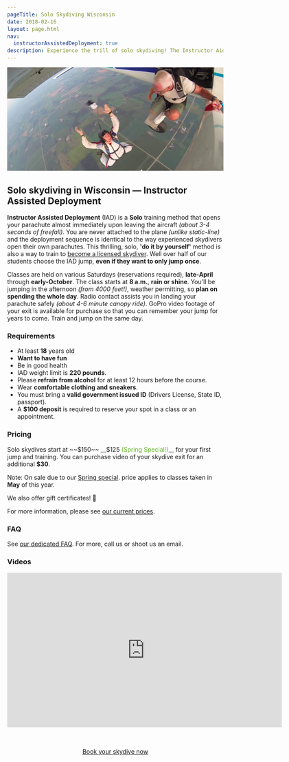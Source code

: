```yaml
---
pageTitle: Solo Skydiving Wisconsin
date: 2018-02-16
layout: page.html
nav:
  instructorAssistedDeployment: true
description: Experience the trill of solo skydiving! The Instructor Aided Deployment (IAD) method is also a way to become a licensed skydiver. Train and jump the same day.
---
```


<img src="../img/iad.jpg" alt="IAD example" class="full-width">

## Solo skydiving in Wisconsin &mdash; Instructor Assisted Deployment

__Instructor Assisted Deployment__ (IAD) is a __Solo__ training method that opens your parachute almost immediately upon leaving the aircraft _(about 3-4 seconds of freefall)_. You are never attached to the plane _(unlike static-line)_ and the deployment sequence is identical to the way experienced skydivers open their own parachutes. This thrilling, solo, __'do it by yourself'__ method is also a way to train to [become a licensed skydiver](../learn-to-skydive). Well over half of our students choose the IAD jump, __even if they want to only jump once__.

Classes are held on various Saturdays (reservations required), __late-April__ through __early-October__. The class starts at __8 a.m.__, __rain or shine__. You'll be jumping in the afternoon _(from 4000 feet!)_, weather permitting, so __plan on spending the whole day__. Radio contact assists you in landing your parachute safely _(about 4-6 minute canopy ride)_. GoPro video footage of your exit is available for purchase so that you can remember your jump for years to come. Train and jump on the same day.

### Requirements

  * At least __18__ years old
  * __Want to have fun__
  * Be in good health
  * IAD weight limit is __220 pounds__.
  * Please __refrain from alcohol__ for at least 12 hours before the course.
  * Wear __comfortable clothing and sneakers__.
  * You must bring a __valid government issued ID__ (Drivers License, State ID, passport).
  * A __$100 deposit__ is required to reserve your spot in a class or an appointment.

### Pricing

Solo skydives start at ~~$150~~ __$125 <span style="color:#62b527">(Spring Special!)</span>__ for your first jump and training. You can purchase video of your skydive exit for an additional __$30__.

Note: On sale due to our [Spring special](../specials).  price applies to classes taken in __May__ of this year.

We also offer gift certificates! 🎁

For more information, please see [our current prices](../prices#iad-pricing).

### FAQ

See [our dedicated FAQ](../frequently-asked-questions). For more, call us or shoot us an email.

### Videos

<div class="video-responsive-container">
	<div class="video-responsive">
		<iframe width="640" height="360" src="https://www.youtube-nocookie.com/embed/gRG8zh7J0w0?rel=0&amp;showinfo=0" frameborder="0" allowfullscreen></iframe>
	</div>
</div>

<br>

<div style="text-align: center;padding-top:2em">
  <a href="../../book-now" class="button button--primary">Book your skydive now</a>
</div>

<br>
